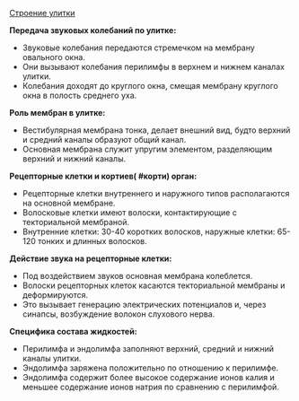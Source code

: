 [Строение улитки](🩸Физиология/👁Физиология%20анализаторов/Слуховой%20анализатор/Улитка.md)

**Передача звуковых колебаний по улитке:**

- Звуковые колебания передаются стремечком на мембрану овального окна.
- Они вызывают колебания перилимфы в верхнем и нижнем каналах улитки.
- Колебания доходят до круглого окна, смещая мембрану круглого окна в полость среднего уха.

**Роль мембран в улитке:**

- Вестибулярная мембрана тонка, делает внешний вид, будто верхний и средний каналы образуют общий канал.
- Основная мембрана служит упругим элементом, разделяющим верхний и нижний каналы.

**Рецепторные клетки и кортиев( #корти) орган:**

- Рецепторные клетки внутреннего и наружного типов располагаются на основной мембране.
- Волосковые клетки имеют волоски, контактирующие с текториальной мембраной.
- Внутренние клетки: 30-40 коротких волосков, наружные клетки: 65-120 тонких и длинных волосков.

**Действие звука на рецепторные клетки:**

- Под воздействием звуков основная мембрана колеблется.
- Волоски рецепторных клеток касаются текториальной мембраны и деформируются.
- Это вызывает генерацию электрических потенциалов и, через синапсы, возбуждение волокон слухового нерва.

**Специфика состава жидкостей:**

- Перилимфа и эндолимфа заполняют верхний, средний и нижний каналы улитки.
- Эндолимфа заряжена положительно по отношению к перилимфе.
- Эндолимфа содержит более высокое содержание ионов калия и меньшее содержание ионов натрия по сравнению с перилимфой.
